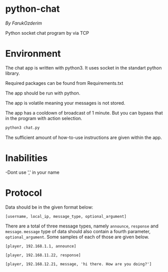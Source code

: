 # python-chat
_By FarukOzderim_  

Python socket chat program by via TCP  

# Environment

The chat app is written with python3. It uses socket in the standart python library.

Required packages can be found from Requirements.txt

The app should be run with python. 

The app is volatile meaning your messages is not stored.

The app has a cooldown of broadcast of 1 minute. But you can bypass that in the program with  action selection.
``` Bash
python3 chat.py

```
The sufficient amount of how-to-use instructions are given within the app.


# Inabilities
-Dont use ',' in your name

# Protocol

Data should be in the given format below:

``` regex
[username, local_ip, message_type, optional_argument]
```

There are a total of three message types, namely `announce`, `response` and `message`. `message` type of data should 
also contain a fourth parameter, `optional_argument`. Some samples of each of those are given below.

``` regex
[player, 192.168.1.1, announce]
```

``` regex
[player, 192.168.11.22, response]
```

``` regex
[player, 192.168.12.21, message, 'hi there. How are you doing?']
```
